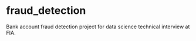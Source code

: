 # fraud_detection
Bank account fraud detection project for data science technical interview at FIA. 
